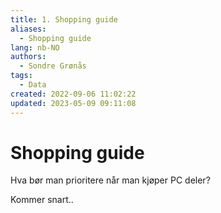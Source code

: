 ```yaml
---
title: 1. Shopping guide
aliases: 
  - Shopping guide
lang: nb-NO
authors:
  - Sondre Grønås
tags:
  - Data
created: 2022-09-06 11:02:22
updated: 2023-05-09 09:11:08
---
```

# Shopping guide
Hva bør man prioritere når man kjøper PC deler?

Kommer snart..